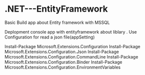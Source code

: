 # .NET---EntityFramework
Basic Build app about Entity framework with MSSQL

Deplopment console app with entityframework about liblary . Use Configuration for read a json file(appSetting)

Install-Package Microsoft.Extensions.Configuration
Install-Package Microsoft.Extensions.Configuration.Json
Install-Package Microsoft.Extensions.Configuration.CommandLine
Install-Package Microsoft.Extensions.Configuration.Binder
Install-Package Microsoft.Extensions.Configuration.EnvironmentVariables 
